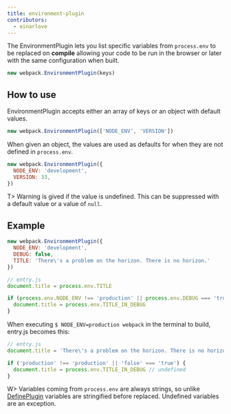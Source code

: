 ```yaml
---
title: environment-plugin
contributors:
  - einarlove
---
```


The EnvironmentPlugin lets you list specific variables from `process.env` to be replaced on **compile** allowing your code to be run in the browser or later with the same configuration when built.

```js
new webpack.EnvironmentPlugin(keys)
```

## How to use
EnvironmentPlugin accepts either an array of keys or an object with default values.

```js
new webpack.EnvironmentPlugin(['NODE_ENV', 'VERSION'])
```

When given an object, the values are used as defaults for when they are not defined in `process.env`.

```js
new webpack.EnvironmentPlugin({
  NODE_ENV: 'development',
  VERSION: 33,
})
```

T> Warning is gived if the value is undefined. This can be suppressed with a default value or a value of `null`.

## Example

```js
new webpack.EnvironmentPlugin({
  NODE_ENV: 'development',
  DEBUG: false,
  TITLE: 'There\'s a problem on the horizon. There is no horizon.'
})
```

```js
// entry.js
document.title = process.env.TITLE

if (process.env.NODE_ENV !== 'production' || process.env.DEBUG === 'true') {
  document.title = process.env.TITLE_IN_DEBUG
}
```

When executing `$ NODE_ENV=production webpack` in the terminal to build, entry.js becomes this:

```js
// entry.js
document.title = 'There\'s a problem on the horizon. There is no horizon.'

if ('production' !== 'production' || 'false' === 'true') {
  document.title = process.env.TITLE_IN_DEBUG // undefined
}
```

W> Variables coming from `process.env` are always strings, so unlike [DefinePlugin](https://webpack.js.org/plugins/define-plugin/) variables are stringified before replaced. Undefined variables are an exception.
